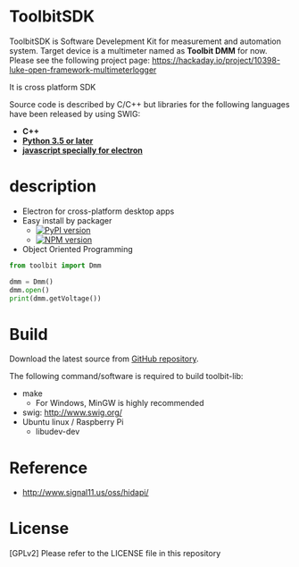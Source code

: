 # ToolbitSDK

ToolbitSDK is Software Develepment Kit for measurement and automation system. Target device is a multimeter named as **Toolbit DMM** for now. Please see the following project page: https://hackaday.io/project/10398-luke-open-framework-multimeterlogger


It is cross platform SDK


Source code is described by C/C++ but libraries for the following languages have been released by using SWIG:
  * **C++**
  * [**Python 3.5 or later**](bindings/python/toolbit-lib/README.md)
  * [**javascript specially for electron**](bindings/electron/README.md)


# description
  * Electron for cross-platform desktop apps
  * Easy install by packager
    * [![PyPI version](https://badge.fury.io/py/toolbit-lib.svg)](https://badge.fury.io/py/toolbit-lib)
    * [![NPM version](https://badge.fury.io/js/toolbit-lib.svg)](https://badge.fury.io/js/toolbit-lib)
  * Object Oriented Programming
  ```python
  from toolbit import Dmm

  dmm = Dmm()
  dmm.open()
  print(dmm.getVoltage())
  ```



# Build

Download the latest source from [GitHub repository](https://github.com/toolbitorg/ToolbitSDK).

The following command/software is required to build toolbit-lib:
  * make
    * For Windows, MinGW is highly recommended
  * swig: http://www.swig.org/
  * Ubuntu linux / Raspberry Pi
    * libudev-dev


# Reference
  * http://www.signal11.us/oss/hidapi/

# License

[GPLv2] Please refer to the LICENSE file in this repository
